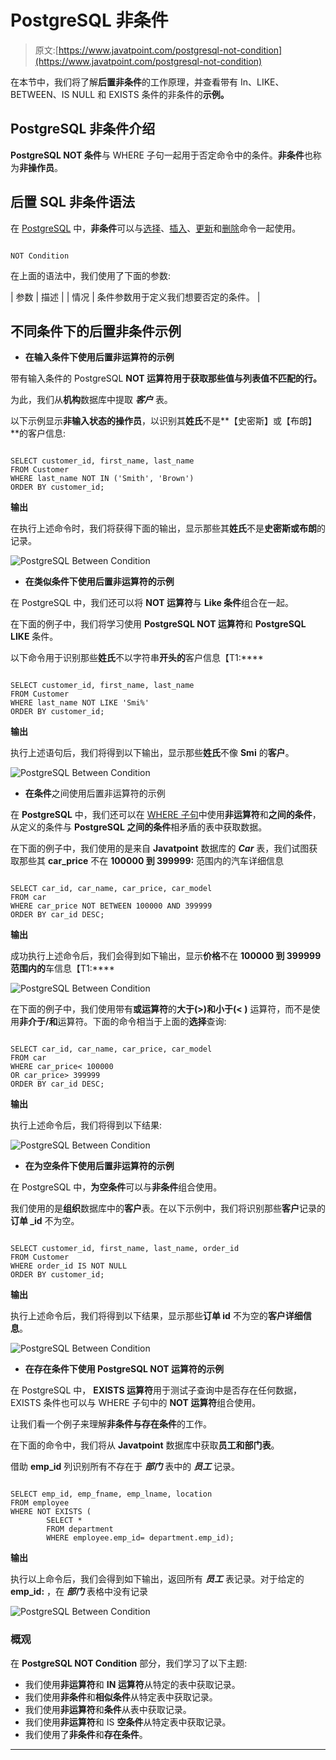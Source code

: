# PostgreSQL 非条件

> 原文:[https://www.javatpoint.com/postgresql-not-condition](https://www.javatpoint.com/postgresql-not-condition)

在本节中，我们将了解**后置非条件**的工作原理，并查看带有 In、LIKE、BETWEEN、IS NULL 和 EXISTS 条件的非条件的**示例。**

## PostgreSQL 非条件介绍

**PostgreSQL NOT 条件**与 WHERE 子句一起用于否定命令中的条件。**非条件**也称为**非操作员**。

## 后置 SQL 非条件语法

在 [PostgreSQL](https://www.javatpoint.com/postgresql-tutorial) 中，**非条件**可以与[选择](https://www.javatpoint.com/postgresql-select)、[插入](https://www.javatpoint.com/postgresql-insert)、[更新](https://www.javatpoint.com/postgresql-update)和[删除](https://www.javatpoint.com/postgresql-delete)命令一起使用。

```

NOT Condition

```

在上面的语法中，我们使用了下面的参数:

| 参数 | 描述 |
| 情况 | 条件参数用于定义我们想要否定的条件。 |

## 不同条件下的后置非条件示例

*   **在输入条件下使用后置非运算符的示例**

带有输入条件的 PostgreSQL **NOT 运算符用于获取那些值与列表值不匹配的行。**

为此，我们从**机构**数据库中提取 ***客户*** 表。

以下示例显示**非输入状态的操作员**，以识别其**姓氏**不是**【史密斯】或【布朗】**的客户信息:

```

SELECT customer_id, first_name, last_name
FROM Customer
WHERE last_name NOT IN ('Smith', 'Brown')
ORDER BY customer_id;

```

**输出**

在执行上述命令时，我们将获得下面的输出，显示那些其**姓氏**不是**史密斯或布朗**的记录。

![PostgreSQL Between Condition](../Images/9ecaa9aec905307121a5a1740421cab9.png)

*   **在类似条件下使用后置非运算符的示例**

在 PostgreSQL 中，我们还可以将 **NOT 运算符**与 **Like 条件**组合在一起。

在下面的例子中，我们将学习使用 **PostgreSQL NOT 运算符**和 **PostgreSQL LIKE** 条件。

以下命令用于识别那些**姓氏**不以字符串**开头的**客户信息【T1:****

```

SELECT customer_id, first_name, last_name
FROM Customer
WHERE last_name NOT LIKE 'Smi%'
ORDER BY customer_id;

```

**输出**

执行上述语句后，我们将得到以下输出，显示那些**姓氏**不像 **Smi** 的**客户**。

![PostgreSQL Between Condition](../Images/62b88e032605bdea190737ee6faaa639.png)

*   **在条件**之间使用后置非运算符的示例

在 **PostgreSQL** 中，我们还可以在 [WHERE 子句](https://www.javatpoint.com/postgresql-where-clause)中使用**非运算符**和**之间的条件**，从定义的条件与 **PostgreSQL 之间的条件**相矛盾的表中获取数据。

在下面的例子中，我们使用的是来自 **Javatpoint** 数据库的 ***Car*** 表，我们试图获取那些其 **car_price** 不在 **100000 到 399999:** 范围内的汽车详细信息

```

SELECT car_id, car_name, car_price, car_model
FROM car
WHERE car_price NOT BETWEEN 100000 AND 399999
ORDER BY car_id DESC;

```

**输出**

成功执行上述命令后，我们会得到如下输出，显示**价格**不在 **100000 到 399999 范围内的**车信息【T1:****

![PostgreSQL Between Condition](../Images/b613123811c47703632af7dc7f19fe6a.png)

在下面的例子中，我们使用带有**或运算符**的**大于(>)和小于(< )** 运算符，而不是使用**非介于/和**运算符。下面的命令相当于上面的**选择**查询:

```

SELECT car_id, car_name, car_price, car_model
FROM car
WHERE car_price< 100000
OR car_price> 399999
ORDER BY car_id DESC;

```

**输出**

执行上述命令后，我们将得到以下结果:

![PostgreSQL Between Condition](../Images/67ed75dc8ccd769a222ba7173e66bf3a.png)

*   **在为空条件下使用后置非运算符的示例**

在 PostgreSQL 中，**为空条件**可以与**非条件**组合使用。

我们使用的是**组织**数据库中的**客户**表。在以下示例中，我们将识别那些**客户**记录的**订单 _id** 不为空。

```

SELECT customer_id, first_name, last_name, order_id
FROM Customer
WHERE order_id IS NOT NULL
ORDER BY customer_id;

```

**输出**

执行上述命令后，我们将得到以下结果，显示那些**订单 id** 不为空的**客户详细信息**。

![PostgreSQL Between Condition](../Images/922dedd47c2abc3016602fedf76c18ea.png)

*   **在存在条件下使用 PostgreSQL NOT 运算符的示例**

在 PostgreSQL 中， **EXISTS 运算符**用于测试子查询中是否存在任何数据，EXISTS 条件也可以与 WHERE 子句中的 **NOT 运算符**组合使用。

让我们看一个例子来理解**非条件与存在条件**的工作。

在下面的命令中，我们将从 **Javatpoint** 数据库中获取**员工和部门表**。

借助 **emp_id** 列识别所有不存在于 ***部门*** 表中的 ***员工*** 记录。

```

SELECT emp_id, emp_fname, emp_lname, location
FROM employee
WHERE NOT EXISTS (
		SELECT *
		FROM department
		WHERE employee.emp_id= department.emp_id);

```

**输出**

执行以上命令后，我们会得到如下输出，返回所有 ***员工*** 表记录。对于给定的 **emp_id:** ，在 ***部门*** 表格中没有记录

![PostgreSQL Between Condition](../Images/559f47f7c13c611782ab798b069b63a9.png)

### 概观

在 **PostgreSQL NOT Condition** 部分，我们学习了以下主题:

*   我们使用**非运算符**和 **IN 运算符**从特定的表中获取记录。
*   我们使用**非条件**和**相似条件**从特定表中获取记录。
*   我们使用**非运算符**和**条件**从表中获取记录。
*   我们使用**非运算符**和 IS **空条件**从特定表中获取记录。
*   我们使用了**非条件**和**存在条件**。

* * *